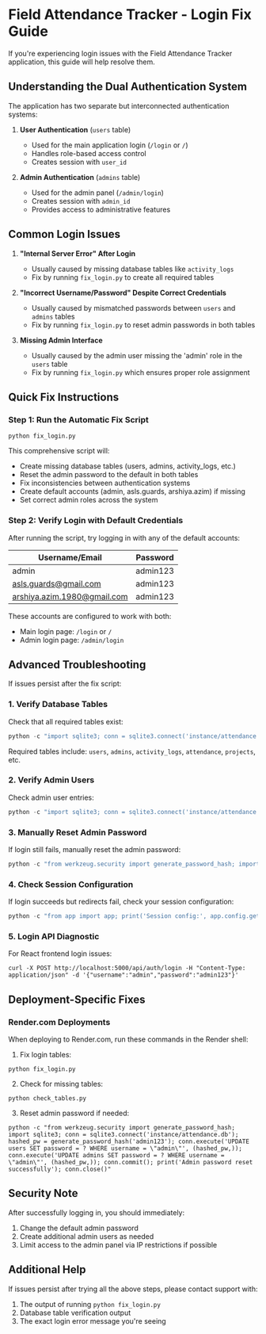 # Field Attendance Tracker - Login Fix Guide

If you're experiencing login issues with the Field Attendance Tracker application, this guide will help resolve them.

## Understanding the Dual Authentication System

The application has two separate but interconnected authentication systems:

1. **User Authentication** (`users` table)
   - Used for the main application login (`/login` or `/`)
   - Handles role-based access control
   - Creates session with `user_id`

2. **Admin Authentication** (`admins` table) 
   - Used for the admin panel (`/admin/login`)
   - Creates session with `admin_id`
   - Provides access to administrative features

## Common Login Issues

1. **"Internal Server Error" After Login**
   - Usually caused by missing database tables like `activity_logs`
   - Fix by running `fix_login.py` to create all required tables

2. **"Incorrect Username/Password" Despite Correct Credentials**
   - Usually caused by mismatched passwords between `users` and `admins` tables
   - Fix by running `fix_login.py` to reset admin passwords in both tables

3. **Missing Admin Interface**
   - Usually caused by the admin user missing the 'admin' role in the `users` table
   - Fix by running `fix_login.py` which ensures proper role assignment

## Quick Fix Instructions

### Step 1: Run the Automatic Fix Script

```
python fix_login.py
```

This comprehensive script will:
- Create missing database tables (users, admins, activity_logs, etc.)
- Reset the admin password to the default in both tables
- Fix inconsistencies between authentication systems
- Create default accounts (admin, asls.guards, arshiya.azim) if missing
- Set correct admin roles across the system

### Step 2: Verify Login with Default Credentials

After running the script, try logging in with any of the default accounts:

| Username/Email | Password |
|--------------|----------|
| admin | admin123 |
| asls.guards@gmail.com | admin123 |
| arshiya.azim.1980@gmail.com | admin123 |

These accounts are configured to work with both:
- Main login page: `/login` or `/`
- Admin login page: `/admin/login`

## Advanced Troubleshooting

If issues persist after the fix script:

### 1. Verify Database Tables

Check that all required tables exist:

```python
python -c "import sqlite3; conn = sqlite3.connect('instance/attendance.db'); print('Tables in database:'); cursor = conn.execute('SELECT name FROM sqlite_master WHERE type=\"table\"'); [print(row[0]) for row in cursor]; conn.close()"
```

Required tables include: `users`, `admins`, `activity_logs`, `attendance`, `projects`, etc.

### 2. Verify Admin Users

Check admin user entries:

```python
python -c "import sqlite3; conn = sqlite3.connect('instance/attendance.db'); print('User entries:'); cursor = conn.execute('SELECT id, username, email, role FROM users'); [print(row) for row in cursor]; print('\\nAdmin entries:'); cursor = conn.execute('SELECT id, username, email FROM admins'); [print(row) for row in cursor]; conn.close()"
```

### 3. Manually Reset Admin Password

If login still fails, manually reset the admin password:

```python
python -c "from werkzeug.security import generate_password_hash; import sqlite3; conn = sqlite3.connect('instance/attendance.db'); hashed_pw = generate_password_hash('admin123'); conn.execute('UPDATE users SET password = ? WHERE username = \"admin\"', (hashed_pw,)); conn.execute('UPDATE admins SET password = ? WHERE username = \"admin\"', (hashed_pw,)); conn.commit(); print('Admin password reset successfully'); conn.close()"
```

### 4. Check Session Configuration

If login succeeds but redirects fail, check your session configuration:

```python
python -c "from app import app; print('Session config:', app.config.get('SESSION_TYPE'), app.config.get('SECRET_KEY'))"
```

### 5. Login API Diagnostic 

For React frontend login issues:

```
curl -X POST http://localhost:5000/api/auth/login -H "Content-Type: application/json" -d '{"username":"admin","password":"admin123"}'
```

## Deployment-Specific Fixes

### Render.com Deployments

When deploying to Render.com, run these commands in the Render shell:

1. Fix login tables:
```
python fix_login.py
```

2. Check for missing tables:
```
python check_tables.py
```

3. Reset admin password if needed:
```
python -c "from werkzeug.security import generate_password_hash; import sqlite3; conn = sqlite3.connect('instance/attendance.db'); hashed_pw = generate_password_hash('admin123'); conn.execute('UPDATE users SET password = ? WHERE username = \"admin\"', (hashed_pw,)); conn.execute('UPDATE admins SET password = ? WHERE username = \"admin\"', (hashed_pw,)); conn.commit(); print('Admin password reset successfully'); conn.close()"
```

## Security Note

After successfully logging in, you should immediately:
1. Change the default admin password 
2. Create additional admin users as needed
3. Limit access to the admin panel via IP restrictions if possible

## Additional Help

If issues persist after trying all the above steps, please contact support with:
1. The output of running `python fix_login.py`
2. Database table verification output
3. The exact login error message you're seeing